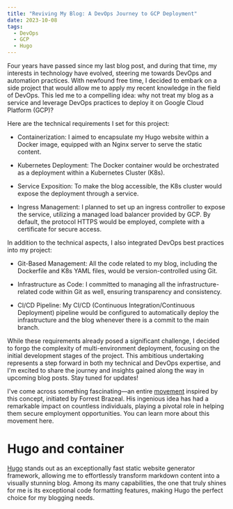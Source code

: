 ```yaml
---
title: "Reviving My Blog: A DevOps Journey to GCP Deployment"
date: 2023-10-08
tags:
  - DevOps
  - GCP
  - Hugo
---
```


Four years have passed since my last blog post, and during that time, my interests in technology have evolved, steering me towards DevOps and automation practices. With newfound free time, I decided to embark on a side project that would allow me to apply my recent knowledge in the field of DevOps. This led me to a compelling idea: why not treat my blog as a service and leverage DevOps practices to deploy it on Google Cloud Platform (GCP)?

Here are the technical requirements I set for this project:

- Containerization: I aimed to encapsulate my Hugo website within a Docker image, equipped with an Nginx server to serve the static content.

- Kubernetes Deployment: The Docker container would be orchestrated as a deployment within a Kubernetes Cluster (K8s).

- Service Exposition: To make the blog accessible, the K8s cluster would expose the deployment through a service.

- Ingress Management: I planned to set up an ingress controller to expose the service, utilizing a managed load balancer provided by GCP. By default, the protocol HTTPS would be employed, complete with a certificate for secure access.

In addition to the technical aspects, I also integrated DevOps best practices into my project:

- Git-Based Management: All the code related to my blog, including the Dockerfile and K8s YAML files, would be version-controlled using Git.

- Infrastructure as Code: I committed to managing all the infrastructure-related code within Git as well, ensuring transparency and consistency.

- CI/CD Pipeline: My CI/CD (Continuous Integration/Continuous Deployment) pipeline would be configured to automatically deploy the infrastructure and the blog whenever there is a commit to the main branch.

While these requirements already posed a significant challenge, I decided to forgo the complexity of multi-environment deployment, focusing on the initial development stages of the project. This ambitious undertaking represents a step forward in both my technical and DevOps expertise, and I'm excited to share the journey and insights gained along the way in upcoming blog posts. Stay tuned for updates!

I've come across something fascinating—an entire [movement](https://cloudresumechallenge.dev/docs/the-challenge/googlecloud/) inspired by this concept, initiated by Forrest Brazeal. His ingenious idea has had a remarkable impact on countless individuals, playing a pivotal role in helping them secure employment opportunities. You can learn more about this movement here.

# Hugo and container

[Hugo](https://gohugo.io/) stands out as an exceptionally fast static website generator framework, allowing me to effortlessly transform markdown content into a visually stunning blog. Among its many capabilities, the one that truly shines for me is its exceptional code formatting features, making Hugo the perfect choice for my blogging needs.
